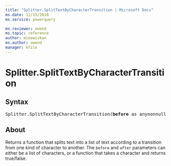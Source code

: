 ```yaml
---
title: "Splitter.SplitTextByCharacterTransition | Microsoft Docs"
ms.date: 11/15/2018
ms.service: powerquery

ms.reviewer: owend
ms.topic: reference
author: minewiskan
ms.author: owend
manager: kfile
---
```

# Splitter.SplitTextByCharacterTransition

## Syntax

<pre>
Splitter.SplitTextByCharacterTransition(<b>before</b> as anynonnull, <b>after</b> as anynonnull) as function
</pre>

## About

Returns a function that splits text into a list of text according to a transition from one kind of character to another. The `before` and `after` parameters can either be a list of characters, or a function that takes a character and returns true/false.


  
